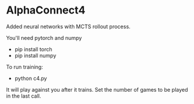 # AlphaConnect4

Added neural networks with MCTS rollout process.

You'll need pytorch and numpy
* pip install torch
* pip install numpy

To run training:
* python c4.py

It will play against you after it trains. Set the number of games to be played in the last call.
